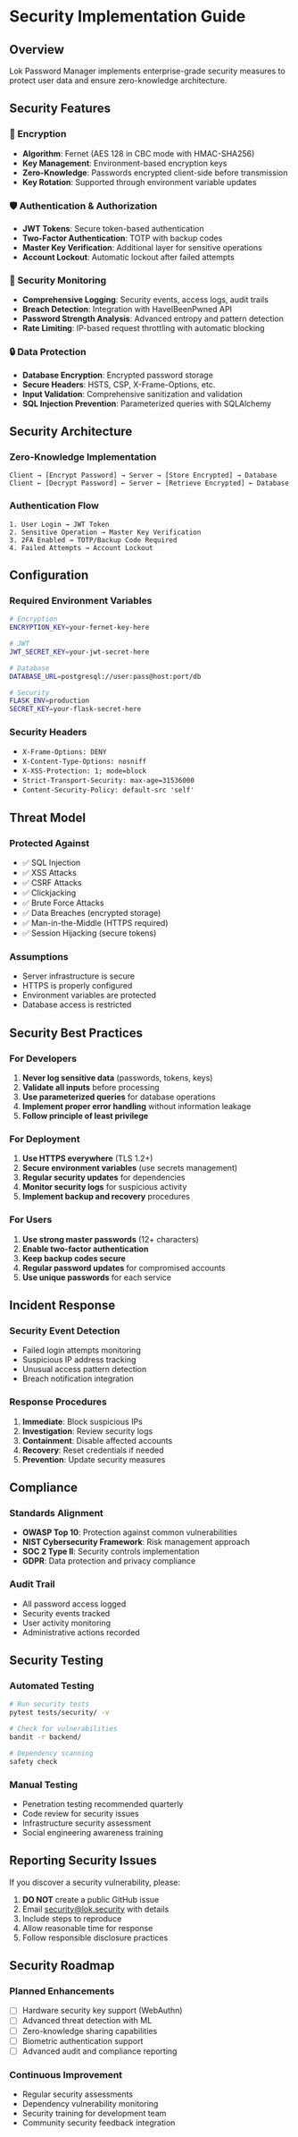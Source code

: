 # Security Implementation Guide

## Overview

Lok Password Manager implements enterprise-grade security measures to protect user data and ensure zero-knowledge architecture.

## Security Features

### 🔐 Encryption
- **Algorithm**: Fernet (AES 128 in CBC mode with HMAC-SHA256)
- **Key Management**: Environment-based encryption keys
- **Zero-Knowledge**: Passwords encrypted client-side before transmission
- **Key Rotation**: Supported through environment variable updates

### 🛡️ Authentication & Authorization
- **JWT Tokens**: Secure token-based authentication
- **Two-Factor Authentication**: TOTP with backup codes
- **Master Key Verification**: Additional layer for sensitive operations
- **Account Lockout**: Automatic lockout after failed attempts

### 🚨 Security Monitoring
- **Comprehensive Logging**: Security events, access logs, audit trails
- **Breach Detection**: Integration with HaveIBeenPwned API
- **Password Strength Analysis**: Advanced entropy and pattern detection
- **Rate Limiting**: IP-based request throttling with automatic blocking

### 🔒 Data Protection
- **Database Encryption**: Encrypted password storage
- **Secure Headers**: HSTS, CSP, X-Frame-Options, etc.
- **Input Validation**: Comprehensive sanitization and validation
- **SQL Injection Prevention**: Parameterized queries with SQLAlchemy

## Security Architecture

### Zero-Knowledge Implementation
```
Client → [Encrypt Password] → Server → [Store Encrypted] → Database
Client ← [Decrypt Password] ← Server ← [Retrieve Encrypted] ← Database
```

### Authentication Flow
```
1. User Login → JWT Token
2. Sensitive Operation → Master Key Verification
3. 2FA Enabled → TOTP/Backup Code Required
4. Failed Attempts → Account Lockout
```

## Configuration

### Required Environment Variables
```bash
# Encryption
ENCRYPTION_KEY=your-fernet-key-here

# JWT
JWT_SECRET_KEY=your-jwt-secret-here

# Database
DATABASE_URL=postgresql://user:pass@host:port/db

# Security
FLASK_ENV=production
SECRET_KEY=your-flask-secret-here
```

### Security Headers
- `X-Frame-Options: DENY`
- `X-Content-Type-Options: nosniff`
- `X-XSS-Protection: 1; mode=block`
- `Strict-Transport-Security: max-age=31536000`
- `Content-Security-Policy: default-src 'self'`

## Threat Model

### Protected Against
- ✅ SQL Injection
- ✅ XSS Attacks
- ✅ CSRF Attacks
- ✅ Clickjacking
- ✅ Brute Force Attacks
- ✅ Data Breaches (encrypted storage)
- ✅ Man-in-the-Middle (HTTPS required)
- ✅ Session Hijacking (secure tokens)

### Assumptions
- Server infrastructure is secure
- HTTPS is properly configured
- Environment variables are protected
- Database access is restricted

## Security Best Practices

### For Developers
1. **Never log sensitive data** (passwords, tokens, keys)
2. **Validate all inputs** before processing
3. **Use parameterized queries** for database operations
4. **Implement proper error handling** without information leakage
5. **Follow principle of least privilege**

### For Deployment
1. **Use HTTPS everywhere** (TLS 1.2+)
2. **Secure environment variables** (use secrets management)
3. **Regular security updates** for dependencies
4. **Monitor security logs** for suspicious activity
5. **Implement backup and recovery** procedures

### For Users
1. **Use strong master passwords** (12+ characters)
2. **Enable two-factor authentication**
3. **Keep backup codes secure**
4. **Regular password updates** for compromised accounts
5. **Use unique passwords** for each service

## Incident Response

### Security Event Detection
- Failed login attempts monitoring
- Suspicious IP address tracking
- Unusual access pattern detection
- Breach notification integration

### Response Procedures
1. **Immediate**: Block suspicious IPs
2. **Investigation**: Review security logs
3. **Containment**: Disable affected accounts
4. **Recovery**: Reset credentials if needed
5. **Prevention**: Update security measures

## Compliance

### Standards Alignment
- **OWASP Top 10**: Protection against common vulnerabilities
- **NIST Cybersecurity Framework**: Risk management approach
- **SOC 2 Type II**: Security controls implementation
- **GDPR**: Data protection and privacy compliance

### Audit Trail
- All password access logged
- Security events tracked
- User activity monitoring
- Administrative actions recorded

## Security Testing

### Automated Testing
```bash
# Run security tests
pytest tests/security/ -v

# Check for vulnerabilities
bandit -r backend/

# Dependency scanning
safety check
```

### Manual Testing
- Penetration testing recommended quarterly
- Code review for security issues
- Infrastructure security assessment
- Social engineering awareness training

## Reporting Security Issues

If you discover a security vulnerability, please:

1. **DO NOT** create a public GitHub issue
2. Email security@lok.security with details
3. Include steps to reproduce
4. Allow reasonable time for response
5. Follow responsible disclosure practices

## Security Roadmap

### Planned Enhancements
- [ ] Hardware security key support (WebAuthn)
- [ ] Advanced threat detection with ML
- [ ] Zero-knowledge sharing capabilities
- [ ] Biometric authentication support
- [ ] Advanced audit and compliance reporting

### Continuous Improvement
- Regular security assessments
- Dependency vulnerability monitoring
- Security training for development team
- Community security feedback integration